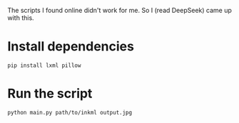 The scripts I found online didn't work for me. So I (read DeepSeek) came up with this.

# Install dependencies
`pip install lxml pillow`

# Run the script
`python main.py path/to/inkml output.jpg`
